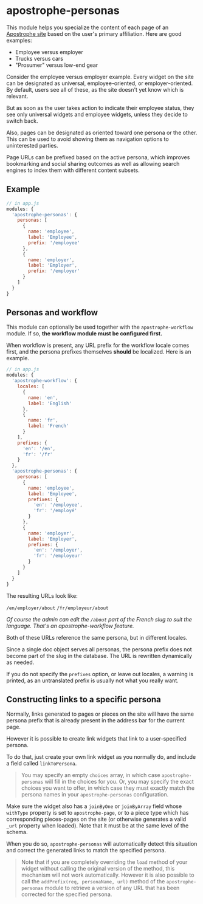 # apostrophe-personas

This module helps you specialize the content of each page of an [Apostrophe site](http://apostrophecms.org) based on the user's primary affiliation. Here are good examples:

* Employee versus employer
* Trucks versus cars
* "Prosumer" versus low-end gear

Consider the employee versus employer example. Every widget on the site can be designated as universal, employee-oriented, or employer-oriented. By default, users see all of these, as the site doesn't yet know which is relevant.

But as soon as the user takes action to indicate their employee status, they see only universal widgets and employee widgets, unless they decide to switch back.

Also, pages can be designated as oriented toward one persona or the other. This can be used to avoid showing them as navigation options to uninterested parties.

Page URLs can be prefixed based on the active persona, which improves bookmarking and social sharing outcomes as well as allowing search engines to index them with different content subsets.

## Example

```javascript
// in app.js
modules: {
  'apostrophe-personas': {
    personas: [
      {
        name: 'employee',
        label: 'Employee',
        prefix: '/employee'
      },
      {
        name: 'employer',
        label: 'Employer',
        prefix: '/employer'
      }
    ]
  }
}
```

## Personas and workflow

This module can optionally be used together with the `apostrophe-workflow` module. If so, **the workflow module must be configured first.**

When workflow is present, any URL prefix for the workflow locale comes first, and the persona prefixes themselves **should** be localized. Here is an example.


```javascript
// in app.js
modules: {
  'apostrophe-workflow': {
    locales: [
      {
        name: 'en',
        label: 'English'
      },
      {
        name: 'fr',
        label: 'French'
      }
    ],
    prefixes: {
      'en': '/en',
      'fr': '/fr'
    }
  },
  'apostrophe-personas': {
    personas: [
      {
        name: 'employee',
        label: 'Employee',
        prefixes: {
          'en': '/employee',
          'fr': '/employé'
        }
      },
      {
        name: 'employer',
        label: 'Employer',
        prefixes: {
          'en': '/employer',
          'fr': '/employeur'
        }
      }
    ]
  }
}
```

The resulting URLs look like:

`/en/employer/about`
`/fr/employeur/about`

*Of course the admin can edit the `/about` part of the French slug to suit the language. That's an apostrophe-workflow feature.*

Both of these URLs reference the same persona, but in different locales.

Since a single doc object serves all personas, the persona prefix does not become part of the slug in the database. The URL is rewritten dynamically as needed.

If you do not specify the `prefixes` option, or leave out locales, a warning is printed, as an untranslated prefix is usually not what you really want.

## Constructing links to a specific persona

Normally, links generated to pages or pieces on the site will have the same persona prefix that is already present in the address bar for the current page.

However it is possible to create link widgets that link to a user-specified persona.

To do that, just create your own link widget as you normally do, and include a field called `linkToPersona`.

> You may specify an empty `choices` array, in which case `apostrophe-personas` will fill in the choices for you. Or, you may specify the exact choices you want to offer, in which case they must exactly match the persona names in your `apostrophe-personas` configuration.

Make sure the widget also has a `joinByOne` or `joinByArray` field whose `withType` property is set to `apostrophe-page`, or to a piece type which has corresponding pieces-pages on the site (or otherwise generates a valid `_url` property when loaded). Note that it must be at the same level of the schema.

When you do so, `apostrophe-personas` will automatically detect this situation and correct the generated links to match the specified persona.

> Note that if you are completely overriding the `load` method of your widget without calling the original version of the method, this mechanism will not work automatically. However it is also possible to call the `addPrefix(req, personaName, url)` method of the `apostrophe-personas` module to retrieve a version of any URL that has been corrected for the specified persona.
